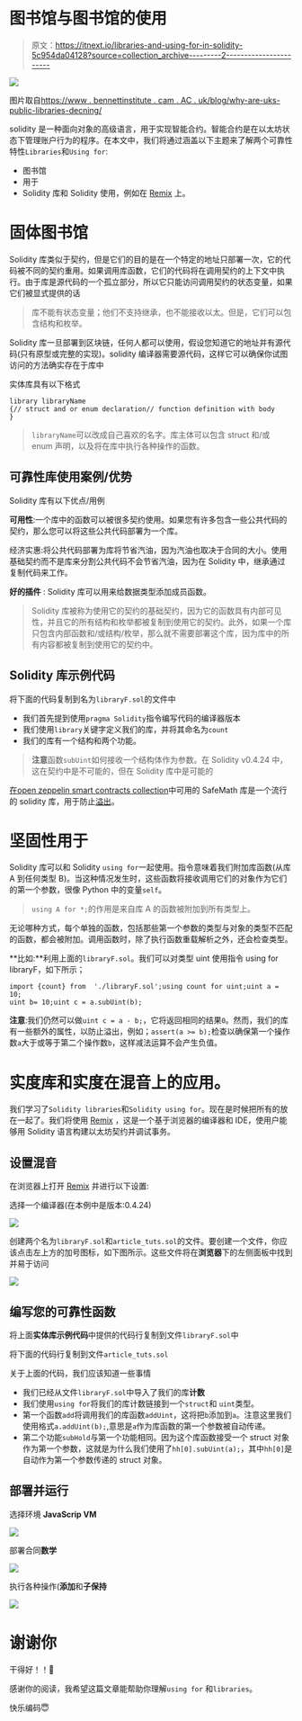 # 图书馆与图书馆的使用

> 原文：<https://itnext.io/libraries-and-using-for-in-solidity-5c954da04128?source=collection_archive---------2----------------------->

![](img/b027c1223c488e468f972d9eac161e56.png)

图片取自[https://www . bennettinstitute . cam . AC . uk/blog/why-are-uks-public-libraries-decning/](https://www.bennettinstitute.cam.ac.uk/blog/why-are-uks-public-libraries-declining/)

solidity 是一种面向对象的高级语言，用于实现智能合约。智能合约是在以太坊状态下管理账户行为的程序。在本文中，我们将通过涵盖以下主题来了解两个可靠性特性`Libraries`和`Using for`:

*   图书馆
*   用于
*   Solidity 库和 Solidity 使用，例如在 [Remix](https://remix.ethereum.org) 上。

# 固体图书馆

Solidity 库类似于契约，但是它们的目的是在一个特定的地址只部署一次，它的代码被不同的契约重用。如果调用库函数，它们的代码将在调用契约的上下文中执行。由于库是源代码的一个孤立部分，所以它只能访问调用契约的状态变量，如果它们被显式提供的话

> 库不能有状态变量；他们不支持继承，也不能接收以太。但是，它们可以包含结构和枚举。

Solidity 库一旦部署到区块链，任何人都可以使用，假设您知道它的地址并有源代码(只有原型或完整的实现)。solidity 编译器需要源代码，这样它可以确保你试图访问的方法确实存在于库中

实体库具有以下格式

```
library libraryName
{// struct and or enum declaration// function definition with body
}
```

> `libraryName`可以改成自己喜欢的名字。库主体可以包含 struct 和/或 enum 声明，以及将在库中执行各种操作的函数。

## 可靠性库使用案例/优势

Solidity 库有以下优点/用例

**可用性**:一个库中的函数可以被很多契约使用。如果您有许多包含一些公共代码的契约，那么您可以将这些公共代码部署为一个库。

经济实惠:将公共代码部署为库将节省汽油，因为汽油也取决于合同的大小。使用基础契约而不是库来分割公共代码不会节省汽油，因为在 Solidity 中，继承通过复制代码来工作。

**好的插件** : Solidity 库可以用来给数据类型添加成员函数。

> Solidity 库被称为使用它的契约的基础契约，因为它的函数具有内部可见性，并且它的所有结构和枚举都被复制到使用它的契约。此外，如果一个库只包含内部函数和/或结构/枚举，那么就不需要部署这个库，因为库中的所有内容都被复制到使用它的契约中。

## **Solidity 库示例代码**

将下面的代码复制到名为`libraryF.sol`的文件中

*   我们首先提到使用`pragma Solidity`指令编写代码的编译器版本
*   我们使用`library`关键字定义我们的库，并将其命名为`count`
*   我们的库有一个结构和两个功能。

> **注意**函数`subUint`如何接收一个结构体作为参数。在 Solidity v0.4.24 中，这在契约中是不可能的，但在 Solidity 库中是可能的

[在](https://docs.openzeppelin.org/docs/math_safemath)[open zeppelin smart contracts collection](https://openzeppelin.org/)中可用的 SafeMath 库是一个流行的 solidity 库，用于防止[溢出](https://ethereumdev.io/safemath-protect-overflows/)。

# 坚固性用于

Solidity 库可以和 Solidity `using for`一起使用。指令意味着我们附加库函数(从库 A 到任何类型 B)。当这种情况发生时，这些函数将接收调用它们的对象作为它们的第一个参数，很像 Python 中的变量`self`。

> `using A for *;`的作用是来自库 A 的函数被附加到所有类型上。

无论哪种方式，每个单独的函数，包括那些第一个参数的类型与对象的类型不匹配的函数，都会被附加。调用函数时，除了执行函数重载解析之外，还会检查类型。

**比如:**利用上面的`libraryF.sol`。我们可以对类型 uint 使用指令 using for libraryF，如下所示；

```
import {count} from  './libraryF.sol';using count for uint;uint a = 10;
uint b= 10;uint c = a.subUint(b);
```

**注意**:我们仍然可以做`uint c = a - b;`，它将返回相同的结果`0`。然而，我们的库有一些额外的属性，以防止溢出，例如；`assert(a >= b);`检查以确保第一个操作数`a`大于或等于第二个操作数`b`，这样减法运算不会产生负值。

# 实度库和实度在混音上的应用。

我们学习了`Solidity libraries`和`Solidity using for`。现在是时候把所有的放在一起了。我们将使用 [Remix](https://remix.ethereum.org) ，这是一个基于浏览器的编译器和 IDE，使用户能够用 Solidity 语言构建以太坊契约并调试事务。

## 设置混音

在浏览器上打开 [Remix](https://remix.ethereum.org) 并进行以下设置:

选择一个编译器(在本例中是版本:0.4.24)

![](img/c82d7f53598946f5604139bbb65d44a7.png)

创建两个名为`libraryF.sol`和`article_tuts.sol`的文件。要创建一个文件，你应该点击左上方的加号图标，如下图所示。这些文件将在**浏览器**下的左侧面板中找到并易于访问

![](img/c233a0985432a368f1fdf7215788de43.png)

## 编写您的可靠性函数

将上面**实体库示例代码**中提供的代码行复制到文件`libraryF.sol`中

将下面的代码行复制到文件`article_tuts.sol`

关于上面的代码，我们应该知道一些事情

*   我们已经从文件`libraryF.sol`中导入了我们的库**计数**
*   我们使用`using for`将我们的库计数链接到一个`struct`和 `uint`类型。
*   第一个函数`add`将调用我们的库函数`addUint`，这将把`b`添加到`a`。注意这里我们使用格式`a.addUint(b);`,意思是`a`作为库函数的第一个参数被自动传递。
*   第二个功能`subHold`与第一个功能相同。因为这个库函数接受一个 struct 对象作为第一个参数，这就是为什么我们使用了`hh[0].subUint(a);`，其中`hh[0]`是自动作为第一个参数传递的 struct 对象。

## 部署并运行

选择环境 **JavaScrip VM**

![](img/e31c1a5007ca74a72867b1d6b32f7283.png)

部署合同**数学**

![](img/2e2afcab6c9b152b2484fbde0cfb0172.png)

执行各种操作(**添加**和**子保持**

![](img/34f3ca9371a2b8bec6343d0d7c4a7fd9.png)

# 谢谢你

干得好！！🙌

感谢你的阅读，我希望这篇文章能帮助你理解`using for` 和`libraries`。

快乐编码😇